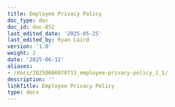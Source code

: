 ```yaml
---
title: Employee Privacy Policy
doc_type: doc
doc_id: doc-852
last_edited_date: '2025-05-25'
last_edited_by: Ryan Laird
version: '1.0'
weight: 2
date: '2025-06-12'
aliases:
- /docs/20250606070713_employee-privacy-policy_1_1/
description: ''
linkTitle: Employee Privacy Policy
type: docs
---
```


